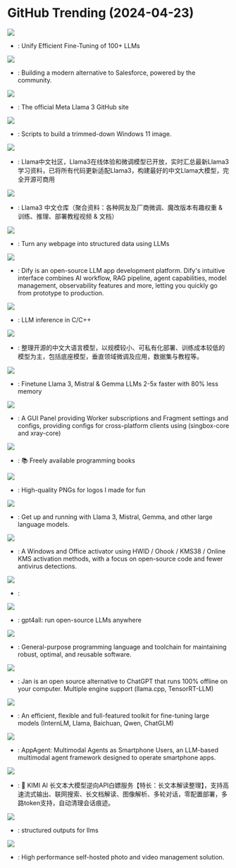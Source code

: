 # GitHub Trending (2024-04-23)

![](https://img.shields.io/badge/Python-New%20436-green?style=flat-square&logo=appveyor)
- [](https://github.comundefined): Unify Efficient Fine-Tuning of 100+ LLMs

![](https://img.shields.io/badge/TypeScript-New%20398-green?style=flat-square&logo=appveyor)
- [](https://github.comundefined): Building a modern alternative to Salesforce, powered by the community.

![](https://img.shields.io/badge/Python-New%203-green?style=flat-square&logo=appveyor)
- [](https://github.comundefined): The official Meta Llama 3 GitHub site

![](https://img.shields.io/badge/PowerShell-New%20364-green?style=flat-square&logo=appveyor)
- [](https://github.comundefined): Scripts to build a trimmed-down Windows 11 image.

![](https://img.shields.io/badge/Python-New%20144-green?style=flat-square&logo=appveyor)
- [](https://github.comundefined): Llama中文社区，Llama3在线体验和微调模型已开放，实时汇总最新Llama3学习资料，已将所有代码更新适配Llama3，构建最好的中文Llama大模型，完全开源可商用

![](https://img.shields.io/badge/Python-New%20412-green?style=flat-square&logo=appveyor)
- [](https://github.comundefined): Llama3 中文仓库（聚合资料：各种网友及厂商微调、魔改版本有趣权重 & 训练、推理、部署教程视频 & 文档）

![](https://img.shields.io/badge/TypeScript-New%20101-green?style=flat-square&logo=appveyor)
- [](https://github.comundefined): Turn any webpage into structured data using LLMs

![](https://img.shields.io/badge/TypeScript-New%20778-green?style=flat-square&logo=appveyor)
- [](https://github.comundefined): Dify is an open-source LLM app development platform. Dify's intuitive interface combines AI workflow, RAG pipeline, agent capabilities, model management, observability features and more, letting you quickly go from prototype to production.

![](https://img.shields.io/badge/C%2B%2B-New%20231-green?style=flat-square&logo=appveyor)
- [](https://github.comundefined): LLM inference in C/C++

![](https://img.shields.io/badge/none-New%20678-green?style=flat-square&logo=appveyor)
- [](https://github.comundefined): 整理开源的中文大语言模型，以规模较小、可私有化部署、训练成本较低的模型为主，包括底座模型，垂直领域微调及应用，数据集与教程等。

![](https://img.shields.io/badge/Python-New%20447-green?style=flat-square&logo=appveyor)
- [](https://github.comundefined): Finetune Llama 3, Mistral & Gemma LLMs 2-5x faster with 80% less memory

![](https://img.shields.io/badge/JavaScript-New%2045-green?style=flat-square&logo=appveyor)
- [](https://github.comundefined): A GUI Panel providing Worker subscriptions and Fragment settings and configs, providing configs for cross-platform clients using (singbox-core and xray-core)

![](https://img.shields.io/badge/none-New%20315-green?style=flat-square&logo=appveyor)
- [](https://github.comundefined): 📚 Freely available programming books

![](https://img.shields.io/badge/none-New%20678-green?style=flat-square&logo=appveyor)
- [](https://github.comundefined): High-quality PNGs for logos I made for fun

![](https://img.shields.io/badge/Go-New%20739-green?style=flat-square&logo=appveyor)
- [](https://github.comundefined): Get up and running with Llama 3, Mistral, Gemma, and other large language models.

![](https://img.shields.io/badge/Batchfile-New%20351-green?style=flat-square&logo=appveyor)
- [](https://github.comundefined): A Windows and Office activator using HWID / Ohook / KMS38 / Online KMS activation methods, with a focus on open-source code and fewer antivirus detections.

![](https://img.shields.io/badge/TypeScript-New%20153-green?style=flat-square&logo=appveyor)
- [](https://github.comundefined): 

![](https://img.shields.io/badge/C%2B%2B-New%2091-green?style=flat-square&logo=appveyor)
- [](https://github.comundefined): gpt4all: run open-source LLMs anywhere

![](https://img.shields.io/badge/Zig-New%2053-green?style=flat-square&logo=appveyor)
- [](https://github.comundefined): General-purpose programming language and toolchain for maintaining robust, optimal, and reusable software.

![](https://img.shields.io/badge/TypeScript-New%20285-green?style=flat-square&logo=appveyor)
- [](https://github.comundefined): Jan is an open source alternative to ChatGPT that runs 100% offline on your computer. Multiple engine support (llama.cpp, TensorRT-LLM)

![](https://img.shields.io/badge/Python-New%20151-green?style=flat-square&logo=appveyor)
- [](https://github.comundefined): An efficient, flexible and full-featured toolkit for fine-tuning large models (InternLM, Llama, Baichuan, Qwen, ChatGLM)

![](https://img.shields.io/badge/Python-New%204-green?style=flat-square&logo=appveyor)
- [](https://github.comundefined): AppAgent: Multimodal Agents as Smartphone Users, an LLM-based multimodal agent framework designed to operate smartphone apps.

![](https://img.shields.io/badge/TypeScript-New%2064-green?style=flat-square&logo=appveyor)
- [](https://github.comundefined): 🚀 KIMI AI 长文本大模型逆向API白嫖服务【特长：长文本解读整理】，支持高速流式输出、联网搜索、长文档解读、图像解析、多轮对话，零配置部署，多路token支持，自动清理会话痕迹。

![](https://img.shields.io/badge/Python-New%2037-green?style=flat-square&logo=appveyor)
- [](https://github.comundefined): structured outputs for llms

![](https://img.shields.io/badge/TypeScript-New%20363-green?style=flat-square&logo=appveyor)
- [](https://github.comundefined): High performance self-hosted photo and video management solution.

